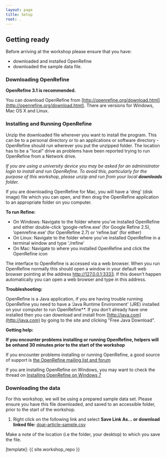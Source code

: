 ```yaml
---
layout: page
title: Setup
root: .
---
```


## Getting ready

Before arriving at the workshop please ensure that you have:  
* downloaded and installed OpenRefine
* downloaded the sample data file.

### Downloading OpenRefine

**OpenRefine 3.1 is recommended.**

You can download OpenRefine from [http://openrefine.org/download.html](http://openrefine.org/download.html). There are versions for Windows, Mac OS X and Linux.

### Installing and Running OpenRefine

Unzip the downloaded file wherever you want to install the program. This can be to a personal directory or to an applications or software directory - OpenRefine should run wherever you put the unzipped folder. The location has to be a "local" drive as problems have been reported trying to run OpenRefine from a Network drive.

*If you are using a university device you may be asked for an administrator login to install and run OpenRefine. To avoid this, particularly for the purpose of this workshop, please unzip and run from your local **downloads** folder.*

If you are downloading OpenRefine for Mac, you will have a 'dmg' (disk image) file which you can open, and then drag the OpenRefine application to an appropriate folder on you computer.

**To run Refine:**

* On Windows: Navigate to the folder where you’ve installed OpenRefine and either double-click ‘google-refine.exe’ (for Google Refine 2.5), ’openrefine.exe’ (for OpenRefine 2.7) or ‘refine.bat’ (for either)
* On Linux: Navigate to the folder where you’ve installed OpenRefine in a terminal window and type ‘./refine’
* On Mac: Navigate to where you installed OpenRefine and click the OpenRefine icon

The interface to OpenRefine is accessed via a web browser. When you run OpenRefine normally this should open a window in your default web browser pointing at the address http://127.0.0.1:3333. If this doesn't happen automatically you can open a web browser and type in this address.


**Troubleshooting:** 

OpenRefine is a Java application, if you are having trouble running OpenRefine you need to have a 'Java Runtime Environment' (JRE) installed on your computer to run OpenRefine**. If you don’t already have one installed then you can download and install from [http://java.com](http://java.com) by going to the site and clicking "Free Java Download".


**Getting help:**

**If you encounter problems installing or running OpenRefine, helpers will be onhand 30 minutes prior to the start of the workshop**

If you encounter problems installing or running OpenRefine, a good source of support is [the OpenRefine mailing list and forum](https://groups.google.com/forum/?fromgroups#!forum/openrefine)

If you are installing OpenRefine on Windows, you may want to check the thread on [Installing OpenRefine on Windows 7](https://groups.google.com/forum/?fromgroups#!searchin/openrefine/64-bit%7Csort:date/openrefine/vUzqJqJ-sAA/Tb2Om9wvaqgJ)

### Downloading the data

For this workshop, we will be using a prepared sample data set. Please ensure you have this file downloaded, and saved to an accessible folder, prior to the start of the workshop.

1. Right click on the following link and select **Save Link As… or download linked file:** [doaj-article-sample.csv](https://github.com/LibraryCarpentry/lc-open-refine/raw/gh-pages/data/doaj-article-sample.csv)

  Make a note of the location (i.e the folder, your desktop) to which you save the file.


[template]: {{ site.workshop_repo }}
